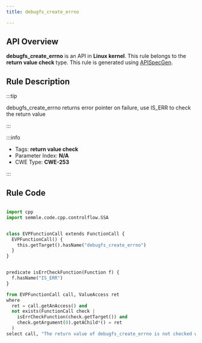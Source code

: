 ```yaml
---
title: debugfs_create_errno

---
```



## API Overview
**debugfs_create_errno** is an API in **Linux kernel**. This rule belongs to the **return value check** type. This rule is generated using [APISpecGen](../../tools/APISpecGen).
## Rule Description

:::tip

debugfs_create_errno returns error pointer on failure, use IS_ERR to check the return value

:::

:::info

- Tags: **return value check**
- Parameter Index: **N/A**
- CWE Type: **CWE-253**

:::

## Rule Code
```python

import cpp
import semmle.code.cpp.controlflow.SSA


class EVPFunctionCall extends FunctionCall {
  EVPFunctionCall() {
    this.getTarget().hasName("debugfs_create_errno")
  }
}


predicate isErrCheckFunction(Function f) {
  f.hasName("IS_ERR") 
}

from EVPFunctionCall call, ValueAccess ret
where
  ret = call.getAnAccess() and
  not exists(FunctionCall check |
    isErrCheckFunction(check.getTarget()) and
    check.getArgument(0).getAChild*() = ret
  )
select call, "The return value of debugfs_create_errno is not checked with IS_ERR."
    
```